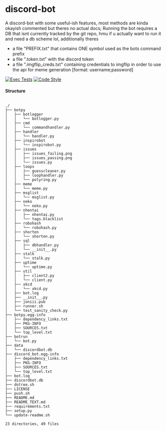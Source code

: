 
<!-- DO NOT EDIT THE README.md FILE IF YOU WANT TO CHANGE IT'S CONTENT, EDIT README_TEXT.md BECAUSE THE README IS FREQUENTLY REGENERATED-->

# discord-bot

A discord-bot with some useful-ish features, most methods are kinda okayish commented but theres no actual docs;
Running the bot requires a DB that isnt currently tracked by the git repo, hmu if u actually want to run it and need a db scheme lol, additionally theres

- a file "PREFIX.txt" that contains ONE symbol used as the bots command prefix
- a file ".token.txt" with the discord token
- a file ".imgflip_creds.txt" containing credentials to imgflip in order to use the api for meme generation [format: username;password]

[![Exec Tests](https://github.com/Nighmared/discord-bot/actions/workflows/tests.yml/badge.svg)](https://github.com/Nighmared/discord-bot/actions/workflows/tests.yml)
[![Code Style](https://github.com/Nighmared/discord-bot/actions/workflows/compliance.yml/badge.svg)](https://github.com/Nighmared/discord-bot/actions/workflows/compliance.yml)

#### Structure
 

 ``` 

./
├── botpy
│   ├── botlogger
│   │   └── botlogger.py
│   ├── cmd
│   │   └── commandhandler.py
│   ├── handler
│   │   └── handler.py
│   ├── inspirobot
│   │   └── inspirobot.py
│   ├── issues
│   │   ├── issues_failing.png
│   │   ├── issues_passing.png
│   │   └── issues.py
│   ├── loops
│   │   ├── guesscleaner.py
│   │   ├── loophandler.py
│   │   └── polyring.py
│   ├── meme
│   │   └── meme.py
│   ├── msglist
│   │   └── msglist.py
│   ├── neko
│   │   └── neko.py
│   ├── nhentai
│   │   ├── nhentai.py
│   │   └── tags.blacklist
│   ├── robohash
│   │   └── robohash.py
│   ├── shorten
│   │   └── shorten.py
│   ├── sql
│   │   ├── dbhandler.py
│   │   └── __init__.py
│   ├── stalk
│   │   └── stalk.py
│   ├── uptime
│   │   └── uptime.py
│   ├── util
│   │   ├── client2.py
│   │   └── client.py
│   ├── xkcd
│   │   └── xkcd.py
│   ├── bot.log
│   ├── __init__.py
│   ├── joniii.pub
│   ├── runner.sh
│   └── test_sanity_check.py
├── botpy.egg-info
│   ├── dependency_links.txt
│   ├── PKG-INFO
│   ├── SOURCES.txt
│   └── top_level.txt
├── botrun
│   └── bot.py
├── data
│   └── discordbot.db
├── discord_bot.egg-info
│   ├── dependency_links.txt
│   ├── PKG-INFO
│   ├── SOURCES.txt
│   └── top_level.txt
├── bot.log
├── discordbot.db
├── dotree.sh
├── LICENSE
├── push.sh
├── README.md
├── README_TEXT.md
├── requirements.txt
├── setup.py
└── update-readme.sh

23 directories, 49 files
 ``` 

